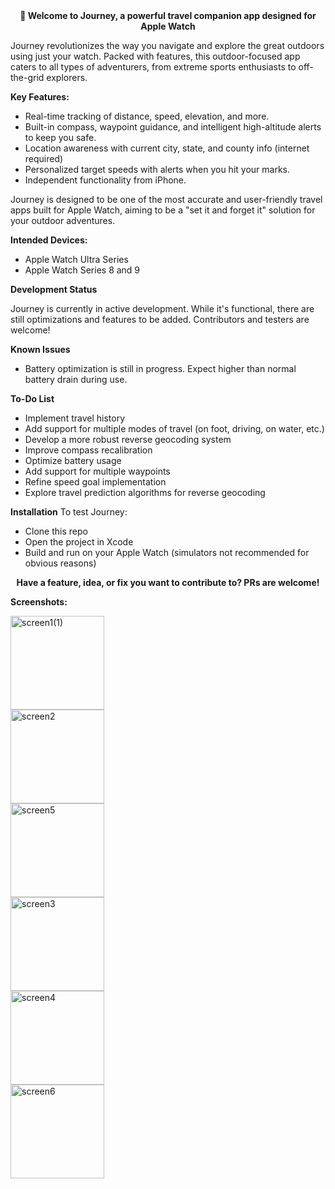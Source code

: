 <div align="center">
  <strong>👋 Welcome to Journey, a powerful travel companion app designed for Apple Watch</strong>
</div>

<p></p>

<p>
Journey revolutionizes the way you navigate and explore the great outdoors using just your watch. Packed with features, this outdoor-focused app caters to all types of adventurers, from extreme sports enthusiasts to off-the-grid explorers.
</p>

**Key Features:**

- Real-time tracking of distance, speed, elevation, and more.
- Built-in compass, waypoint guidance, and intelligent high-altitude alerts to keep you safe.
- Location awareness with current city, state, and county info (internet required)
- Personalized target speeds with alerts when you hit your marks.
- Independent functionality from iPhone.

Journey is designed to be one of the most accurate and user-friendly travel apps built for Apple Watch, aiming to be a "set it and forget it" solution for your outdoor adventures.

**Intended Devices:**

- Apple Watch Ultra Series
- Apple Watch Series 8 and 9

**Development Status**

Journey is currently in active development. While it's functional, there are still optimizations and features to be added. Contributors and testers are welcome!

**Known Issues**

- Battery optimization is still in progress. Expect higher than normal battery drain during use.

**To-Do List**

- Implement travel history
- Add support for multiple modes of travel (on foot, driving, on water, etc.)
- Develop a more robust reverse geocoding system
- Improve compass recalibration
- Optimize battery usage
- Add support for multiple waypoints
- Refine speed goal implementation
- Explore travel prediction algorithms for reverse geocoding

**Installation**
To test Journey:

- Clone this repo
- Open the project in Xcode
- Build and run on your Apple Watch (simulators not recommended for obvious reasons)

<div align="center">
  <strong>Have a feature, idea, or fix you want to contribute to? PRs are welcome!</strong>
</div>

**Screenshots:**
<p align="left">
  <img src="https://github.com/user-attachments/assets/2245798c-ad1c-4ff5-80f0-e69d1adcb69b" alt="screen1(1)" width="150">
  <br>
  <img src="https://github.com/user-attachments/assets/e213a918-db53-4103-995c-d81355ac3d88" alt="screen2" width="150">
  <br>
  <img src="https://github.com/user-attachments/assets/494e4a3c-3b83-40a3-a466-bcc2f53d966a" alt="screen5" width="150">
  <br>
  <img src="https://github.com/user-attachments/assets/dcf50680-048e-4ca0-a868-cafd561102f8" alt="screen3" width="150">
  <br>
  <img src="https://github.com/user-attachments/assets/e6cec4bf-1d91-4267-9e37-d88eb9cc5ca7" alt="screen4" width="150">
  <br>
  <img src="https://github.com/user-attachments/assets/eae105d5-d1e4-4254-b270-cc40eb8579b4" alt="screen6" width="150">
</p>
